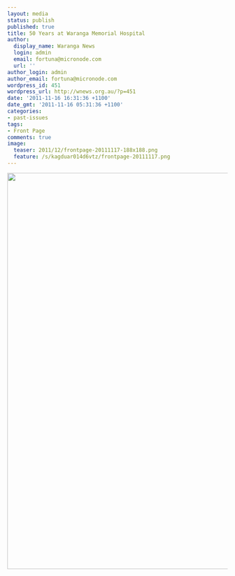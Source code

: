 ```yaml
---
layout: media
status: publish
published: true
title: 50 Years at Waranga Memorial Hospital
author:
  display_name: Waranga News
  login: admin
  email: fortuna@micronode.com
  url: ''
author_login: admin
author_email: fortuna@micronode.com
wordpress_id: 451
wordpress_url: http://wnews.org.au/?p=451
date: '2011-11-16 16:31:36 +1100'
date_gmt: '2011-11-16 05:31:36 +1100'
categories:
- past-issues
tags:
- Front Page
comments: true
image:
  teaser: 2011/12/frontpage-20111117-188x188.png
  feature: /s/kagduar014d6vtz/frontpage-20111117.png
---
```


<a href="{{ site.url }}/images/2011/11/frontpage-20111117.pdf"><img class="alignnone size-full wp-image-449" title="Front Page - November 17, 2011" alt="" src="{{ site.url }}/images/2011/11/frontpage-20111117.png" width="624" height="907" /></a>
